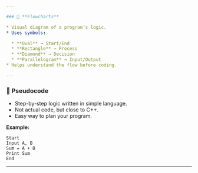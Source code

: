 ```yaml
---

### 📘 **Flowcharts**

* Visual diagram of a program’s logic.
* Uses symbols:

  * **Oval** → Start/End
  * **Rectangle** → Process
  * **Diamond** → Decision
  * **Parallelogram** → Input/Output
* Helps understand the flow before coding.

---
```


### 📝 **Pseudocode**

* Step-by-step logic written in simple language.
* Not actual code, but close to C++.
* Easy way to plan your program.

**Example:**

```
Start  
Input A, B  
Sum = A + B  
Print Sum  
End
```

---
